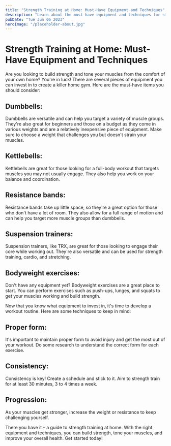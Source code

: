 ```yaml
---
title: "Strength Training at Home: Must-Have Equipment and Techniques"
description: "Learn about the must-have equipment and techniques for strength training at home. Get fit and stay healthy with these home workout equipment tips."
pubDate: "Tue Jun 06 2023"
heroImage: "/placeholder-about.jpg"
---
```


# Strength Training at Home: Must-Have Equipment and Techniques

Are you looking to build strength and tone your muscles from the comfort of your own home? You&#39;re in luck! There are several pieces of equipment you can invest in to create a killer home gym. Here are the must-have items you should consider:

## Dumbbells:
Dumbbells are versatile and can help you target a variety of muscle groups. They&#39;re also great for beginners and those on a budget as they come in various weights and are a relatively inexpensive piece of equipment. Make sure to choose a weight that challenges you but doesn&#39;t strain your muscles.

## Kettlebells:
Kettlebells are great for those looking for a full-body workout that targets muscles you may not usually engage. They also help you work on your balance and coordination.

## Resistance bands:
Resistance bands take up little space, so they&#39;re a great option for those who don&#39;t have a lot of room. They also allow for a full range of motion and can help you target more muscle groups than dumbbells.

## Suspension trainers:
Suspension trainers, like TRX, are great for those looking to engage their core while working out. They&#39;re also versatile and can be used for strength training, cardio, and stretching.

## Bodyweight exercises:
Don&#39;t have any equipment yet? Bodyweight exercises are a great place to start. You can perform exercises such as push-ups, lunges, and squats to get your muscles working and build strength.

Now that you know what equipment to invest in, it&#39;s time to develop a workout routine. Here are some techniques to keep in mind:

## Proper form:
It&#39;s important to maintain proper form to avoid injury and get the most out of your workout. Do some research to understand the correct form for each exercise.

## Consistency:
Consistency is key! Create a schedule and stick to it. Aim to strength train for at least 30 minutes, 3 to 4 times a week.

## Progression:
As your muscles get stronger, increase the weight or resistance to keep challenging yourself.

There you have it – a guide to strength training at home. With the right equipment and techniques, you can build strength, tone your muscles, and improve your overall health. Get started today! 